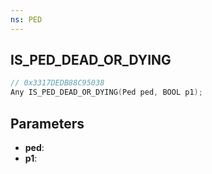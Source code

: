 ```yaml
---
ns: PED
---
```

## IS_PED_DEAD_OR_DYING

```c
// 0x3317DEDB88C95038
Any IS_PED_DEAD_OR_DYING(Ped ped, BOOL p1);
```

## Parameters
* **ped**:
* **p1**:
